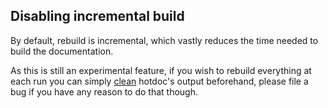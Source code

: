 ## Disabling incremental build

By default, rebuild is incremental, which vastly reduces the time needed to build
the documentation.

As this is still an experimental feature, if you wish to
rebuild everything at each run you can simply [clean](cleaning.markdown) hotdoc's output beforehand,
please file a bug if you have any reason to do that though.
